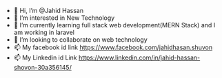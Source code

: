 - 👋 Hi, I’m @Jahid Hassan
- 👀 I’m interested in New Technology
- 🌱 I’m currently learning full stack web development(MERN Stack) and I am working in laravel
- 💞️ I’m looking to collaborate on web technology
- 📫 My facebook id link https://www.facebook.com/jahidhasan.shuvon
- 📫 My Linkedin id Link https://www.linkedin.com/in/jahid-hassan-shovon-30a356145/

<!---
Jahid1499/Jahid1499 is a ✨ special ✨ repository because its `README.md` (this file) appears on your GitHub profile.
You can click the Preview link to take a look at your changes.
--->
